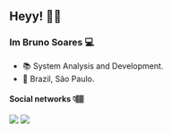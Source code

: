 ## Heyy! 👋🏽

### Im Bruno Soares 💻






- 📚 System Analysis and Development.
- 📍 Brazil, São Paulo.

#### Social networks 👇🏽


   
  <a href="https://www.instagram.com/brunxsb/" target="_blank"><img src="https://img.shields.io/badge/-Instagram-%23E4405F?style=flat-square&logo=instagram&logoColor=white" target="_blank"></a> 
<a href="https://www.linkedin.com/in/brunoss18/" target="_blank"><img src="https://img.shields.io/badge/-Bruno%20Soares-6633cc?style=flat-square&logo=Linkedin&logoColor=white" target="_blank"></a> 
  
 
